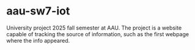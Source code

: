 # aau-sw7-iot
University project 2025 fall semester at AAU. The project is a website capable of tracking the source of information, such as the first webpage where the info appeared.

